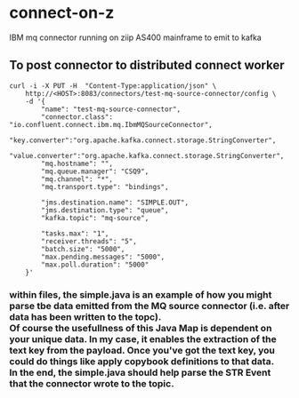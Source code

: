 # connect-on-z
IBM mq connector running on ziip AS400 mainframe to emit to kafka 

## To post connector to distributed connect worker 
```
curl -i -X PUT -H  "Content-Type:application/json" \
    http://<HOST>:8083/connectors/test-mq-source-connector/config \
    -d '{
        "name": "test-mq-source-connector",
        "connector.class": "io.confluent.connect.ibm.mq.IbmMQSourceConnector",
        "key.converter":"org.apache.kafka.connect.storage.StringConverter",
        "value.converter":"org.apache.kafka.connect.storage.StringConverter",
        "mq.hostname": "",
        "mq.queue.manager": "CSQ9",
        "mq.channel": "*",
        "mq.transport.type": "bindings",

        "jms.destination.name": "SIMPLE.OUT",
        "jms.destination.type": "queue",
        "kafka.topic": "mq-source",

        "tasks.max": "1",
        "receiver.threads": "5",
        "batch.size": "5000",
        "max.pending.messages": "5000",
        "max.poll.duration": "5000"
    }'  
```
### within files, the simple.java is an example of how you might parse tbe data emitted from the MQ source connector (i.e. after data has been written to the topc). <br /> Of course the usefullness of this Java Map is dependent on your unique data. In my case, it enables the extraction of the text key from the payload. Once you've got the text key, you could do things like apply copybook definitions to that data. <br /> In the end, the simple.java should help parse the STR Event that the connector wrote to the topic. 